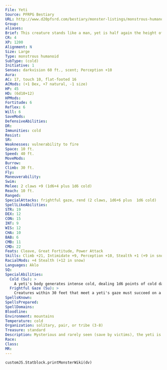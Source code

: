 ```yaml
---
File: Yeti
Source: PFRPG Bestiary
URL: http://www.d20pfsrd.com/bestiary/monster-listings/monstrous-humanoids/yeti
Group: 
aliases: 
Brief: This creature stands like a man, yet is half again the height of most men and covered with a coat of thick white fur.
CR: 4
XP: 1200
Alignment: N
Size: Large
Type: monstrous humanoid
SubType: (cold)
Initiative: 1
Senses: darkvision 60 ft., scent; Perception +10
Aura: 
AC: 17, touch 10, flat-footed 16
ACMods: (+1 Dex, +7 natural, -1 size)
HP: 45
HD: (6d10+12)
HPMods: 
Fortitude: 6
Reflex: 6
Will: 6
SaveMods: 
DefensiveAbilities: 
DR: 
Immunities: cold
Resist: 
SR: 
Weaknesses: vulnerability to fire
Space: 10 ft.
Speed: 40 ft.
MoveMods: 
Burrow: 
Climb: 30 ft.
Fly: 
Maneuverability: 
Swim: 
Melee: 2 claws +9 (1d6+4 plus 1d6 cold)
Reach: 10 ft.
Ranged: 
SpecialAttacks: frightful gaze, rend (2 claws, 1d6+6 plus  1d6 cold)
SpellLikeAbilities: 
STR: 19
DEX: 12
CON: 15
INT: 9
WIS: 12
CHA: 10
BAB: 6
CMB: 11
CMD: 22
Feats: Cleave, Great Fortitude, Power Attack
Skills: Climb +21, Intimidate +9, Perception +10, Stealth +1 (+9 in snow)
RacialMods: +4 Stealth (+12 in snow)
Languages: Aklo
SQ: 
SpecialAbilities:
  Cold (Su): >
    A yeti's body generates intense cold, dealing 1d6 points of cold damage to any creature that contacts it with a natural attack or unarmed strike, or whenever it hits a foe with its claws or rend attack.
  Frightful Gaze (Su): >
    Creatures within 30 feet that meet a yeti's gaze must succeed on a DC 13 Will save or stand paralyzed in fear for 1 round.  This is a mind-affecting fear paralysis effect.  A creature that successfully saves cannot be affected again by the frightful gaze of that yeti for 1 day. The save DC is Charisma-based.
SpellsKnown: 
SpellsPrepared: 
SpellDomains: 
Bloodline: 
Environment: mountains
Temperature: cold
Organization: solitary, pair, or tribe (3-8)
Treasure: standard
Description: Mysterious and rarely seen (save by victims), the yeti is a towering denizen of the loneliest and tallest mountain peaks. Those who dwell upon the lower reaches of such storied slopes whisper tales of "abominable snowmen" who come down from the heights to raid, taking livestock or even humans as prey and leaving behind only monstrous barefoot tracks in the bloodstained snow.  Although yeti stories are accurate in their portrayals of fierce, stealthy, and immensely strong creatures, they are not when it comes to ascribing the yeti's temperament and source. They dwell in small tribes atop their distant mountains, where they are sheltered from contact with most other races. Those with violent or cruel natures are usually forced out of tribes to live lonely lives as exiles, and without the support of a tribe such yeti are often driven to raiding lowlander settlements, thus perpetuating the myth of the yeti as a demon made flesh.  The source of such cruel madness can often be traced to a singular source-proximity to strange, eldritch dimensions. The yetis' mountain lairs rise high in places where the boundaries between this world and others rasp thin. It is unclear if the yeti are invaders from these dimensions or Material Plane natives inf luenced by otherworldly realms, but it seems certain that whatever their origins, the yeti are no friends to those who dwell beyond, and may even act as guardians against intrusions from such strange worlds into the Material Plane.
Race: 
Class: 
MR: 
---
```

```dataviewjs
customJS.Statblock.printMonsterWiki(dv)
```
